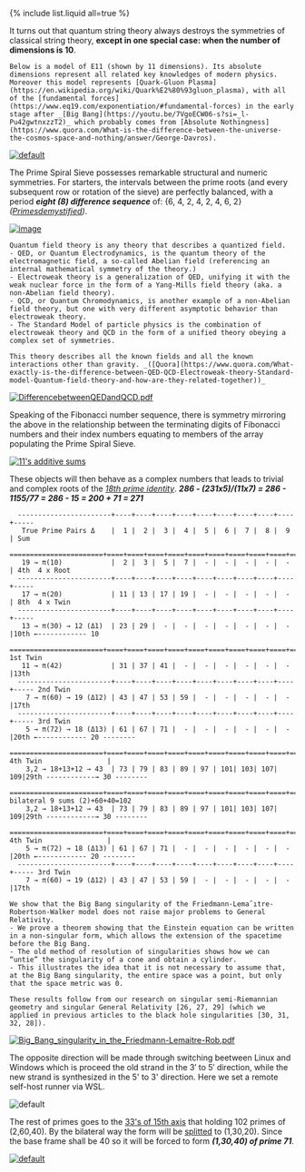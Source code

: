 {% include list.liquid all=true %}

It turns out that quantum string theory always destroys the symmetries of classical string theory, **except in one special case: when the number of dimensions is 10**.

```note
Below is a model of E11 (shown by 11 dimensions). Its absolute dimensions represent all related key knowledges of modern physics. Moreover this model represents [Quark-Gluon Plasma](https://en.wikipedia.org/wiki/Quark%E2%80%93gluon_plasma), with all of the [fundamental forces](https://www.eq19.com/exponentiation/#fundamental-forces) in the early stage after _[Big Bang](https://youtu.be/7VgoECW06-s?si=_l-Pu42gwtnxzzT2)_ which probably comes from [Absolute Nothingness](https://www.quora.com/What-is-the-difference-between-the-universe-the-cosmos-space-and-nothing/answer/George-Davros).
```

[![default](https://user-images.githubusercontent.com/8466209/242000067-6d2ac164-06d6-4546-a118-10642982ce52.png)](https://www.youtube.com/watch?v=dEoMeHi-6kM)

The Prime Spiral Sieve possesses remarkable structural and numeric symmetries. For starters, the intervals between the prime roots (and every subsequent row or rotation of the sieve) are perfectly balanced, with a period ***eight (8) difference sequence*** of: {6, 4, 2, 4, 2, 4, 6, 2} _([Primesdemystified](https://primesdemystified.com/#deepsymmetries))_.

[![image](https://user-images.githubusercontent.com/8466209/219260933-4331d79b-5815-4566-82e3-1a485bb2c61f.png)](https://primesdemystified.com/#deepsymmetries)

```note
Quantum field theory is any theory that describes a quantized field.
- QED, or Quantum Electrodynamics, is the quantum theory of the electromagnetic field, a so-called Abelian field (referencing an internal mathematical symmetry of the theory.)
- Electroweak theory is a generalization of QED, unifying it with the weak nuclear force in the form of a Yang-Mills field theory (aka. a non-Abelian field theory).
- QCD, or Quantum Chromodynamics, is another example of a non-Abelian field theory, but one with very different asymptotic behavior than electroweak theory.
- The Standard Model of particle physics is the combination of electroweak theory and QCD in the form of a unified theory obeying a complex set of symmetries.

This theory describes all the known fields and all the known interactions other than gravity. _([Quora](https://www.quora.com/What-exactly-is-the-difference-between-QED-QCD-Electroweak-theory-Standard-model-Quantum-field-theory-and-how-are-they-related-together))_
```

[![DifferencebetweenQEDandQCD.pdf](https://user-images.githubusercontent.com/8466209/284030300-f9055f01-341a-4ffa-9a14-2cb36cf1a189.png)](https://github.com/eq19/eq19.github.io/files/13401849/DifferencebetweenQEDandQCD.pdf)

Speaking of the Fibonacci number sequence, there is symmetry mirroring the above in the relationship between the terminating digits of Fibonacci numbers and their index numbers equating to members of the array populating the Prime Spiral Sieve.

[![11's additive sums](https://user-images.githubusercontent.com/8466209/221473004-867a1b50-f91f-470d-9922-e5e4f543a590.png)](https://primesdemystified.com/#deepsymmetries)

These objects will then behave as a complex numbers that leads to trivial and complex roots of the _[18th prime identity](https://gist.github.com/eq19/e9832026b5b78f694e4ad22c3eb6c3ef#residual-objects)_. 
***286 - (231x5)/(11x7) = 286 - 1155/77 = 286 - 15 = 200 + 71 = 271***

```
  -----------------------+----+----+----+----+----+----+----+----+----+-----
   True Prime Pairs Δ    |  1 |  2 |  3 |  4 |  5 |  6 |  7 |  8 |  9 | Sum 
  =======================+====+====+====+====+====+====+====+====+====+=====
   19 → π(10)            |  2 |  3 |  5 |  7 |  - |  - |  - |  - |  - | 4th  4 x Root
  -----------------------+----+----+----+----+----+----+----+----+----+-----
   17 → π(20)            | 11 | 13 | 17 | 19 |  - |  - |  - |  - |  - | 8th  4 x Twin
  -----------------------+----+----+----+----+----+----+----+----+----+-----
   13 → π(30) → 12 (Δ1)  | 23 | 29 |  - |  - |  - |  - |  - |  - |  - |10th ←------------ 10
  =======================+====+====+====+====+====+====+====+====+====+===== 1st Twin
   11 → π(42)            | 31 | 37 | 41 |  - |  - |  - |  - |  - |  - |13th
  -----------------------+----+----+----+----+----+----+----+----+----+----- 2nd Twin
    7 → π(60) → 19 (Δ12) | 43 | 47 | 53 | 59 |  - |  - |  - |  - |  - |17th
  -----------------------+----+----+----+----+----+----+----+----+----+----- 3rd Twin
    5 → π(72) → 18 (Δ13) | 61 | 67 | 71 |  - |  - |  - |  - |  - |  - |20th ←------------ 20 --------
  =======================+====+====+====+====+====+====+====+====+====+===== 4th Twin                |
    3,2 → 18+13+12 → 43  | 73 | 79 | 83 | 89 | 97 | 101| 103| 107| 109|29th ------------→ 30 --------
  =======================+====+====+====+====+====+====+====+====+====+===== bilateral 9 sums (2)+60+40=102
    3,2 → 18+13+12 → 43  | 73 | 79 | 83 | 89 | 97 | 101| 103| 107| 109|29th ------------→ 30 --------
  =======================+====+====+====+====+====+====+====+====+====+===== 4th Twin                |
    5 → π(72) → 18 (Δ13) | 61 | 67 | 71 |  - |  - |  - |  - |  - |  - |20th ←------------ 20 --------
  -----------------------+----+----+----+----+----+----+----+----+----+----- 3rd Twin
    7 → π(60) → 19 (Δ12) | 43 | 47 | 53 | 59 |  - |  - |  - |  - |  - |17th
```

```note
We show that the Big Bang singularity of the Friedmann-Lemaˆıtre-Robertson-Walker model does not raise major problems to General Relativity.
- We prove a theorem showing that the Einstein equation can be written in a non-singular form, which allows the extension of the spacetime before the Big Bang.
- The old method of resolution of singularities shows how we can “untie” the singularity of a cone and obtain a cylinder.
- This illustrates the idea that it is not necessary to assume that, at the Big Bang singularity, the entire space was a point, but only that the space metric was 0.

These results follow from our research on singular semi-Riemannian geometry and singular General Relativity [26, 27, 29] (which we applied in previous articles to the black hole singularities [30, 31, 32, 28]).
```

[![Big_Bang_singularity_in_the_Friedmann-Lemaitre-Rob.pdf](https://github.com/eq19/eq19.github.io/assets/8466209/2b3054ae-5b23-4e59-abe5-4819061a81ec)](https://github.com/eq19/eq19.github.io/files/13401911/Big_Bang_singularity_in_the_Friedmann-Lemaitre-Rob.pdf)

The opposite direction will be made through switching beetween Linux and Windows which is proceed the old strand in the 3′ to 5′ direction, while the new strand is synthesized in the 5' to 3' direction. Here we set a remote self-host runner via WSL.

![default](https://user-images.githubusercontent.com/8466209/244855108-b80b3c2e-1a13-4b55-828a-72ed15b448dd.png)

The rest of primes goes to the [33's of 15th axis](https://gist.github.com/eq19/c9bdc2bbe55f2d162535023c8d321831#file-19_root-md) that holding 102 primes of (2,60,40). By the bilateral way the form will be [splitted](https://gist.github.com/eq19/c9bdc2bbe55f2d162535023c8d321831#file-parser-md) to (1,30,20). Since the base frame shall be 40 so it will be forced to form ***(1,30,40) of prime 71***.

[![default](https://user-images.githubusercontent.com/8466209/202856928-45e4e5e0-4c77-45c9-af4c-5ffcacee916f.png)](https://docs.github.com/en/repositories/managing-your-repositorys-settings-and-features/managing-repository-settings/setting-repository-visibility#making-a-repository-private)
